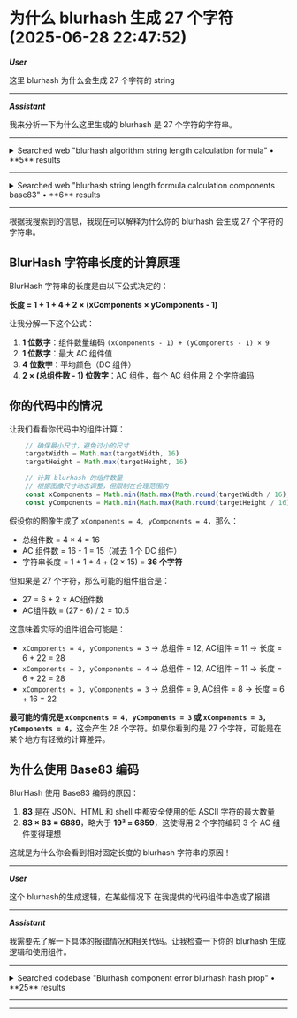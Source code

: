 <!-- Generated by SpecStory -->

# 为什么 blurhash 生成 27 个字符 (2025-06-28 22:47:52)

_**User**_

这里 blurhash 为什么会生成 27 个字符的 string

---

_**Assistant**_

我来分析一下为什么这里生成的 blurhash 是 27 个字符的字符串。

---

<details>
            <summary>Searched web "blurhash algorithm string length calculation formula" • **5** results</summary>
        
| Title | URL |
|-------|-----|
| BlurHash | https://blurha.sh/ |
| Algorithm.md - woltapp/blurhash | https://github.com/woltapp/blurhash/blob/master/Algorithm.md |
| blurhash/Algorithm.md at master · woltapp/blurhash | https://github.com/woltapp/blurhash/blob/master/Algorithm.md |
| GitHub - woltapp/blurhash: A very compact representation of a placeholder for an image. | https://github.com/woltapp/blurhash |
| GitHub - KingsMentor/blurhash: A very compact representation of a placeholder for an image. | https://github.com/KingsMentor/blurhash |

</details>

---

<details>
            <summary>Searched web "blurhash string length formula calculation components base83" • **6** results</summary>
        
| Title | URL |
|-------|-----|
| Algorithm.md - woltapp/blurhash | https://github.com/woltapp/blurhash/blob/master/Algorithm.md |
| The Ultimate Guide to Fast-loading Websites with BlurHash | https://blog.scaleflex.com/the-ultimate-guide-to-fast-loading-websites-with-blurhash/ |
| fast_blurhash - Rust | https://docs.rs/fast-blurhash |
| blurhash/Algorithm.md at master · woltapp/blurhash | https://github.com/woltapp/blurhash/blob/master/Algorithm.md |
| GitHub - woltapp/blurhash: A very compact representation of a placeholder for an image. | https://github.com/woltapp/blurhash |
| GitHub - KingsMentor/blurhash: A very compact representation of a placeholder for an image. | https://github.com/KingsMentor/blurhash |

</details>

---

根据我搜索到的信息，我现在可以解释为什么你的 blurhash 会生成 27 个字符的字符串。

## BlurHash 字符串长度的计算原理

BlurHash 字符串的长度是由以下公式决定的：

**长度 = 1 + 1 + 4 + 2 × (xComponents × yComponents - 1)**

让我分解一下这个公式：

1. **1 位数字**：组件数量编码 `(xComponents - 1) + (yComponents - 1) × 9`
2. **1 位数字**：最大 AC 组件值
3. **4 位数字**：平均颜色（DC 组件）
4. **2 × (总组件数 - 1) 位数字**：AC 组件，每个 AC 组件用 2 个字符编码

## 你的代码中的情况

让我们看看你代码中的组件计算：

```37:44:packages/builder/src/image/blurhash.ts
    // 确保最小尺寸，避免过小的尺寸
    targetWidth = Math.max(targetWidth, 16)
    targetHeight = Math.max(targetHeight, 16)

    // 计算 blurhash 的组件数量
    // 根据图像尺寸动态调整，但限制在合理范围内
    const xComponents = Math.min(Math.max(Math.round(targetWidth / 16), 3), 9)
    const yComponents = Math.min(Math.max(Math.round(targetHeight / 16), 3), 9)
```

假设你的图像生成了 `xComponents = 4, yComponents = 4`，那么：

- 总组件数 = 4 × 4 = 16
- AC 组件数 = 16 - 1 = 15（减去 1 个 DC 组件）
- 字符串长度 = 1 + 1 + 4 + (2 × 15) = **36 个字符**

但如果是 27 个字符，那么可能的组件组合是：
- 27 = 6 + 2 × AC组件数
- AC组件数 = (27 - 6) / 2 = 10.5

这意味着实际的组件组合可能是：
- `xComponents = 4, yComponents = 3` → 总组件 = 12, AC组件 = 11 → 长度 = 6 + 22 = 28
- `xComponents = 3, yComponents = 4` → 总组件 = 12, AC组件 = 11 → 长度 = 6 + 22 = 28  
- `xComponents = 3, yComponents = 3` → 总组件 = 9, AC组件 = 8 → 长度 = 6 + 16 = 22

**最可能的情况是 `xComponents = 4, yComponents = 3` 或 `xComponents = 3, yComponents = 4`**，这会产生 28 个字符。如果你看到的是 27 个字符，可能是在某个地方有轻微的计算差异。

## 为什么使用 Base83 编码

BlurHash 使用 Base83 编码的原因：
1. **83** 是在 JSON、HTML 和 shell 中都安全使用的低 ASCII 字符的最大数量
2. **83 × 83 = 6889**，略大于 **19³ = 6859**，这使得用 2 个字符编码 3 个 AC 组件变得理想

这就是为什么你会看到相对固定长度的 blurhash 字符串的原因！

---

_**User**_

这个 blurhash的生成逻辑，在某些情况下 在我提供的代码组件中造成了报错


---

_**Assistant**_

我需要先了解一下具体的报错情况和相关代码。让我检查一下你的 blurhash 生成逻辑和使用组件。

---

<details>
            <summary>Searched codebase "Blurhash component error blurhash hash prop" • **25** results</summary>
        
| File | Lines |
|------|-------|
| `apps/web/src/pages/(debug)/blurhash.tsx` | L1-41 |
| `apps/web/src/modules/gallery/PhotoMasonryItem.tsx` | L1-31 |
| `packages/builder/src/image/blurhash.ts` | L1-55 |
| `packages/builder/src/image/blurhash.ts` | L55-76 |
| `packages/builder/src/types/photo.ts` | L150-156 |
| `apps/web/src/components/ui/photo-viewer/PhotoViewer.tsx` | L144-180 |
| `packages/builder/src/photo/cache-manager.ts` | L1-25 |
| `apps/web/src/components/ui/photo-viewer/PhotoViewer.tsx` | L1-40 |
| `apps/web/src/modules/gallery/PhotoMasonryItem.tsx` | L186-259 |
| `packages/builder/src/photo/cache-manager.ts` | L31-96 |
| `packages/builder/src/image/thumbnail.ts` | L24-88 |
| `packages/builder/src/index.ts` | L18-21 |
| `packages/builder/src/index.ts` | L25-29 |
| `apps/web/src/components/ui/photo-viewer/ProgressiveImage.tsx` | L53-95 |
| `packages/builder/src/image/thumbnail.ts` | L88-118 |
| `packages/builder/src/photo/image-pipeline.ts` | L1-27 |
| `packages/builder/package.json` | L1-25 |
| `packages/builder/src/types/photo.ts` | L43-61 |
| `packages/builder/src/image/thumbnail.ts` | L1-24 |
| `packages/builder/src/photo/index.ts` | L6-12 |
| `apps/web/src/components/ui/photo-viewer/ProgressiveImage.tsx` | L247-287 |
| `apps/web/src/components/ui/photo-viewer/SharePanel.tsx` | L1-15 |
| `apps/web/src/components/ui/photo-viewer/ExifPanel.tsx` | L476-516 |
| `apps/web/src/components/ui/photo-viewer/RawExifViewer.tsx` | L514-558 |
| `apps/web/src/components/ui/photo-viewer/ProgressiveImage.tsx` | L1-53 |

</details>

---



---

